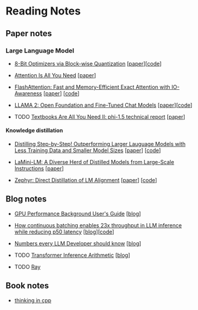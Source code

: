 # Reading Notes

## Paper notes

### Large Language Model

* [8-Bit Optimizers via Block-wise Quantization](./papers/LLM/8BitBlockwiseQuantization.md) [[paper](https://arxiv.org/abs/2110.02861v1)][[code](https://github.com/TimDettmers/bitsandbytes)]

* [Attention Is All You Need](./papers/LLM/AttentionIsAllYouNeed.md) [[paper](https://arxiv.org/abs/1706.03762)]

* [FlashAttention: Fast and Memory-Efficient Exact Attention with IO-Awareness](./papers/LLM/FlashAttention.md) [[paper](https://arxiv.org/abs/2205.14135)] [[code](https://github.com/Dao-AILab/flash-attention)]

* [LLAMA 2: Open Foundation and Fine-Tuned Chat Models](./papers/LLM/LLAMA2.md) [[paper](https://arxiv.org/abs/2307.09288)][[code](https://github.com/facebookresearch/llama)]

* TODO [Textbooks Are All You Need II: phi-1.5 technical report](./papers/LLM/Phi1.5.md) [[paper](https://arxiv.org/abs/2309.05463)]

#### Knowledge distillation

* [Distilling Step-by-Step! Outperforming Larger Lauguage Models with Less Training Data and Smaller Model Sizes](./papers/LLM/distillation/DistillingStepByStep.md) [[paper](https://arxiv.org/abs/2305.02301)] [[code](https://github.com/google-research/distilling-step-by-step)]

* [LaMini-LM: A Diverse Herd of Distilled Models from Large-Scale Instructions](./papers/LLM/distillation/LaMini.md) [[paper](https://arxiv.org/abs/2304.14402)]

* [Zephyr: Direct Distillation of LM Alignment](./papers/LLM/distillation/Zephyr.md) [[paper](https://arxiv.org/abs/2310.16944)] [[code](https://github.com/mbzuai-nlp/LaMini-LM)]

## Blog notes

* [GPU Performance Background User's Guide](./blogs/GPUPerformanceBackgroundUserGuide.md) [[blog](https://docs.nvidia.com/deeplearning/performance/dl-performance-gpu-background/index.html#undefined)]

* [How continuous batching enables 23x throughput in LLM inference while reducing p50 latency](./blogs/ContinuousBatch.md) [[blog](https://www.anyscale.com/blog/continuous-batching-llm-inference)][[code](https://github.com/anyscale/llm-continuous-batching-benchmarks)]

* [Numbers every LLM Developer should know](./blogs/NumbersEveryLLMDeveloperShouldKnow.md) [[blog](https://github.com/ray-project/llm-numbers)]

* TODO [Transformer Inference Arithmetic](./blogs/TransformerInferenceArithmetic.md) [[blog](https://kipp.ly/transformer-inference-arithmetic/#kv-cache)]

* TODO [Ray](./blogs/ray/)

## Book notes

* [thinking in cpp](./books/thinking_in_cpp/)
